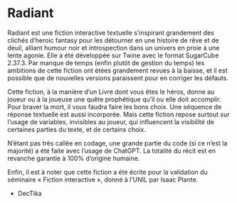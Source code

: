 # Radiant
Radiant est une fiction interactive textuelle s’inspirant grandement des clichés d’heroic fantasy pour les détourner en une histoire de rêve et de deuil, alliant humour noir et introspection dans un univers en proie à une lente agonie. Elle a été développée sur Twine avec le format SugarCube 2.37.3. Par manque de temps (enfin plutôt de gestion du temps) les ambitions de cette fiction ont étées grandement revues à la baisse, et il est possible que de nouvelles versions paraissent pour en corriger les défauts.

Cette fiction, à la manière d’un Livre dont vous êtes le héros, donne au joueur ou à la joueuse une quête prophétique qu’il ou elle doit accomplir. Pour braver la mort, il vous faudra faire les bons choix. Une séquence de réponse textuelle est aussi incorporée. Mais cette fiction repose surtout sur l’usage de variables, invisibles au joueur, qui influencent la visibilité de certaines parties du texte, et de certains choix.

N’étant pas très callée en codage, une grande partie du code (si ce n’est la majorité) a été faite avec l’usage de ChatGPT. La totalité du récit est en revanche garantie à 100% d’origine humaine.

Enfin, il est à noter que cette fiction a été écrite pour la validation du séminaire « Fiction interactive », donné à l’UNIL par Isaac Plante.

- DecTika
